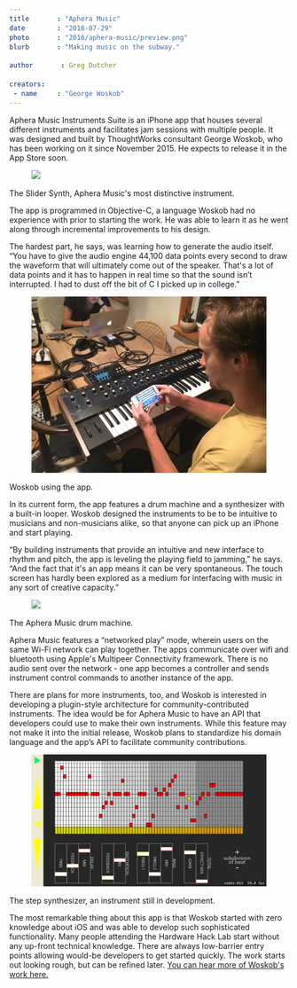 ```yaml
---
title       : "Aphera Music"
date 		: "2016-07-29"
photo       : "2016/aphera-music/preview.png"
blurb       : "Making music on the subway."

author       : Greg Dutcher

creators:
 - name     : "George Woskob"
---
```


Aphera Music Instruments Suite is an iPhone app that houses several different instruments and facilitates jam sessions with multiple people.  It was designed and built by ThoughtWorks consultant George Woskob, who has been working on it since November 2015.  He expects to release it in the App Store soon.

<figure class="project-page__image-container"><img class="project-page__image" src="/images/projects/2016/aphera-music/slider-synth.png"></figure>
<p class="image-caption">The Slider Synth, Aphera Music's most distinctive instrument.</p>

The app is programmed in Objective-C, a language Woskob had no experience with prior to starting the work.  He was able to learn it as he went along through incremental improvements to his design.

The hardest part, he says, was learning how to generate the audio itself.  “You have to give the audio engine 44,100 data points every second to draw the waveform that will ultimately come out of the speaker. That's a lot of data points and it has to happen in real time so that the sound isn’t interrupted. I had to dust off the bit of C I picked up in college.”

<figure class="project-page__image-container"><img class="project-page__image" src="/images/projects/2016/aphera-music/george.JPG"></figure>
<p class="image-caption">Woskob using the app.</p>

In its current form, the app features a drum machine and a synthesizer with a built-in looper.  Woskob designed the instruments to be to be intuitive to musicians and non-musicians alike, so that anyone can pick up an iPhone and start playing.

“By building instruments that provide an intuitive and new interface to rhythm and pitch, the app is leveling the playing field to jamming,” he says.  “And the fact that it's an app means it can be very spontaneous. The touch screen has hardly been explored as a medium for interfacing with music in any sort of creative capacity.”

<figure class="project-page__image-container"><img class="project-page__image" src="/images/projects/2016/aphera-music/drum-machine.png"></figure>
<p class="image-caption">The Aphera Music drum machine.</p>

Aphera Music features a “networked play” mode, wherein users on the same Wi-Fi network can play together.  The apps communicate over wifi and bluetooth using Apple's Multipeer Connectivity framework.  There is no audio sent over the network - one app becomes a controller and sends instrument control commands to another instance of the app.

There are plans for more instruments, too, and Woskob is interested in developing a plugin-style architecture for community-contributed instruments.  The idea would be for Aphera Music to have an API that developers could use to make their own instruments.  While this feature may not make it into the initial release, Woskob plans to standardize his domain language and the app’s API to facilitate community contributions.

<figure class="project-page__image-container"><img class="project-page__image" src="/images/projects/2016/aphera-music/step-synth.png"></figure>
<p class="image-caption">The step synthesizer, an instrument still in development.</p>

The most remarkable thing about this app is that Woskob started with zero knowledge about iOS and was able to develop such sophisticated functionality.  Many people attending the Hardware Hack Lab start without any up-front technical knowledge.  There are always low-barrier entry points allowing would-be developers to get started quickly.  The work starts out looking rough, but can be refined later. <a target="_blank" rel="noopener noreferrer" href="https://soundcloud.com/georgewoskob">You can hear more of Woskob's work here.</a>
